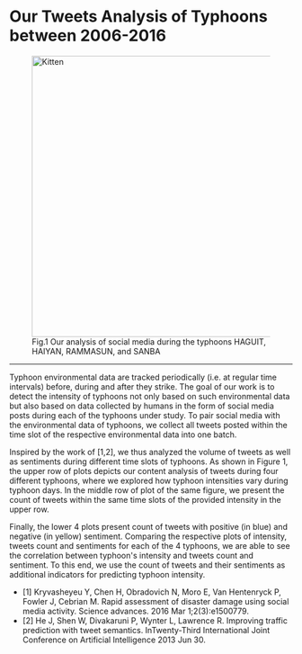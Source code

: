 # Our Tweets Analysis of Typhoons between 2006-2016
<figure>	
 <img src="https://github.com/dice-group/joint-model/blob/master/Experiments/tweets_analysis.png" alt="Kitten"
	title="Tweets Analysis" width="500" height="500"  class="center"/>
<figcaption>Fig.1 Our analysis of social media during the typhoons
HAGUIT, HAIYAN, RAMMASUN, and SANBA</figcaption>

</figure>	

___

Typhoon environmental data are tracked periodically (i.e. at regular time intervals) before, during and after they strike.
The goal of our work is to detect the intensity of typhoons not only based on such environmental data but also based on data collected by humans in the form of social media posts during each of the typhoons under study.
To pair social media with the environmental data of typhoons, we collect all tweets posted within the time slot of the respective environmental data into one batch. 
	
Inspired by the work of [1,2], we thus analyzed the volume of tweets as well as sentiments during different time slots of typhoons. As shown in Figure 1, the upper row of plots depicts our content analysis of tweets during four different typhoons,
where we explored how typhoon intensities vary during typhoon days.
In the middle row of plot of the same figure, we present the count of tweets within the same time slots of the provided intensity in the upper row.

Finally, the lower 4 plots present count of tweets with  positive (in blue) and negative (in yellow) sentiment. 
Comparing the respective plots of intensity, tweets count and sentiments for each of the 4 typhoons, we are able to see the correlation between typhoon's intensity and tweets count and sentiment. To this end, we use the count of tweets and their sentiments as additional indicators for predicting typhoon intensity. 

+ [1] Kryvasheyeu Y, Chen H, Obradovich N, Moro E, Van Hentenryck P, Fowler J, Cebrian M. Rapid assessment of disaster damage using social media activity. Science advances. 2016 Mar 1;2(3):e1500779.
+ [2] He J, Shen W, Divakaruni P, Wynter L, Lawrence R. Improving traffic prediction with tweet semantics. InTwenty-Third International Joint Conference on Artificial Intelligence 2013 Jun 30.
